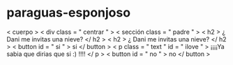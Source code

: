 # paraguas-esponjoso
  < cuerpo >
    < div  class = " centrar " >
      < sección  class = " padre " >
        < h2 > ¿ Dani me invitas una nieve? </ h2 >
        < h2 > ¿ Dani me invitas una nieve? </ h2 >
        < button  id = " si " > si </ button >
        < p  class = " text " id = " ilove " > ¡¡¡¡Ya sabia que dirias que si :) !!!! </ p >
        < button  id = " no " > no </ button >
